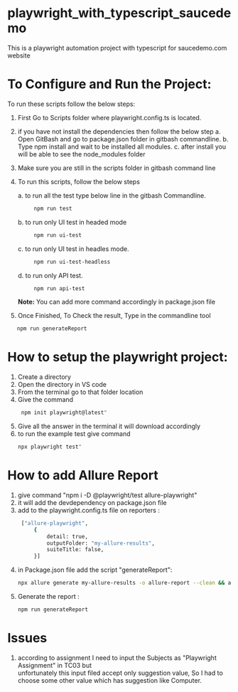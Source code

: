 # playwright_with_typescript_saucedemo
This is a playwright automation project with typescript for saucedemo.com website

 To Configure and Run the Project:
===================================

To run these scripts follow the below steps:

1. First Go to Scripts folder where playwright.config.ts is located.
2. if you have not install the dependencies then follow the below step
    a. Open GitBash and go to package.json folder in gitbash commandline.
    b. Type npm install and wait to be installed all modules.
    c. after install you will be able to see the node_modules folder

3. Make sure you are still in the scripts folder in gitbash command line
4. To run this scripts, follow the below steps

    a. to run all the test type below line in the gitbash Commandline.
   ```bash
        npm run test
   ```
    b. to run only UI test in headed mode
   ```bash
        npm run ui-test
   ```
    c. to run only UI test in headles mode.
   ```bash
        npm run ui-test-headless
   ```
    d. to run only API test.
   ```bash
        npm run api-test
   ```

    **Note:** You can add more command accordingly in package.json file

6. Once Finished, To Check the result, Type in the commandline tool
```bash
   npm run generateReport
```

	

How to setup the playwright project:
===================================
1. Create a directory
2. Open the directory in VS code
3. From the terminal go to that folder location 
4. Give the command
   ```bash
    npm init playwright@latest"
   ```
6. Give all the answer in the terminal it will download accordingly 
7. to run the example test give command
   ```bash
   npx playwright test"
   ```


How to add Allure Report
=====================================
1. give command "npm i -D @playwright/test allure-playwright"
2. it will add the devdependency on package.json file
3. add to the playwright.config.ts file on reporters :
   ```bash
    ["allure-playwright",
        {
            detail: true,
            outputFolder: "my-allure-results",
            suiteTitle: false,
        }]
   ```
5. in Package.json file add the script 
    "generateReport":
   ```bash
   npx allure generate my-allure-results -o allure-report --clean && allure open allure-report
   ```
7. Generate the report :
   ```bash
   npm run generateReport
   ```

Issues
=====================================
1. according to assignment I need to input the Subjects as "Playwright Assignment" in TC03 but  
unfortunately  this input filed accept only suggestion value, So I had to choose some other value which has suggestion like Computer. 
